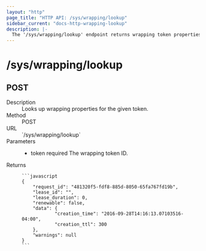 ```yaml
---
layout: "http"
page_title: "HTTP API: /sys/wrapping/lookup"
sidebar_current: "docs-http-wrapping-lookup"
description: |-
  The '/sys/wrapping/lookup' endpoint returns wrapping token properties
---
```


# /sys/wrapping/lookup

## POST

<dl>
  <dt>Description</dt>
  <dd>
    Looks up wrapping properties for the given token.
  </dd>

  <dt>Method</dt>
  <dd>POST</dd>

  <dt>URL</dt>
  <dd>`/sys/wrapping/lookup`</dd>

  <dt>Parameters</dt>
  <dd>
    <ul>
      <li>
        <span class="param">token</span>
        <span class="param-flags">required</span>
        The wrapping token ID.
      </li>
    </ul>
  </dd>

  <dt>Returns</dt>
  <dd>

    ```javascript
    {
        "request_id": "481320f5-fdf8-885d-8050-65fa767fd19b",
        "lease_id": "",
        "lease_duration": 0,
        "renewable": false,
        "data": {
                "creation_time": "2016-09-28T14:16:13.07103516-04:00",
                "creation_ttl": 300
        },
        "warnings": null
    }
    ```

  </dd>
</dl>
